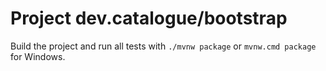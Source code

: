 # Project dev.catalogue/bootstrap

Build the project and run all tests with `./mvnw package` or `mvnw.cmd package` for Windows.
